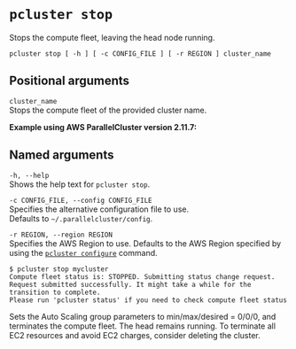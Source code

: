 # `pcluster stop`<a name="pcluster.stop"></a>

Stops the compute fleet, leaving the head node running\.

```
pcluster stop [ -h ] [ -c CONFIG_FILE ] [ -r REGION ] cluster_name
```

## Positional arguments<a name="pcluster.stop.posarg"></a>

`cluster_name`  
Stops the compute fleet of the provided cluster name\.

**Example using AWS ParallelCluster version 2\.11\.7:**

## Named arguments<a name="pcluster.stop.namedarg"></a>

`-h, --help`  
Shows the help text for `pcluster stop`\.

`-c CONFIG_FILE, --config CONFIG_FILE`  
Specifies the alternative configuration file to use\.  
Defaults to `~/.parallelcluster/config`\.

`-r REGION, --region REGION`  
Specifies the AWS Region to use\. Defaults to the AWS Region specified by using the [`pcluster configure`](pcluster.configure.md) command\.

```
$ pcluster stop mycluster
Compute fleet status is: STOPPED. Submitting status change request.
Request submitted successfully. It might take a while for the transition to complete.
Please run 'pcluster status' if you need to check compute fleet status
```

Sets the Auto Scaling group parameters to min/max/desired = 0/0/0, and terminates the compute fleet\. The head remains running\. To terminate all EC2 resources and avoid EC2 charges, consider deleting the cluster\.